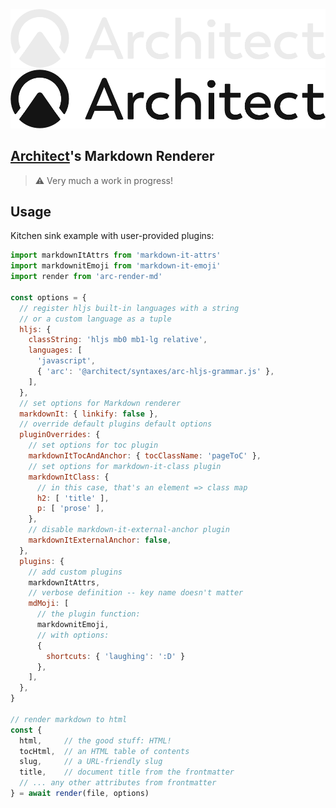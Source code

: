 ![Architect logo](https://github.com/architect/assets.arc.codes/raw/main/public/architect-logo-light-500b%402x.png#gh-dark-mode-only)
![Architect logo](https://github.com/architect/assets.arc.codes/raw/main/public/architect-logo-500b%402x.png#gh-light-mode-only)

## [Architect](https://arc.codes)'s Markdown Renderer

> ⚠️  Very much a work in progress!

<!-- [![GitHub CI status](https://github.com/architect/arc-render-md/workflows/Node%20CI/badge.svg)](https://github.com/architect/arc-render-md/actions?query=workflow%3A%22Node+CI%22) -->

## Usage

Kitchen sink example with user-provided plugins:

```js
import markdownItAttrs from 'markdown-it-attrs'
import markdownitEmoji from 'markdown-it-emoji'
import render from 'arc-render-md'

const options = {
  // register hljs built-in languages with a string
  // or a custom language as a tuple
  hljs: {
    classString: 'hljs mb0 mb1-lg relative',
    languages: [
      'javascript',
      { 'arc': '@architect/syntaxes/arc-hljs-grammar.js' },
    ],
  },
  // set options for Markdown renderer
  markdownIt: { linkify: false },
  // override default plugins default options
  pluginOverrides: {
    // set options for toc plugin
    markdownItTocAndAnchor: { tocClassName: 'pageToC' },
    // set options for markdown-it-class plugin
    markdownItClass: {
      // in this case, that's an element => class map
      h2: [ 'title' ],
      p: [ 'prose' ],
    },
    // disable markdown-it-external-anchor plugin
    markdownItExternalAnchor: false,
  },
  plugins: {
    // add custom plugins
    markdownItAttrs,
    // verbose definition -- key name doesn't matter
    mdMoji: [
      // the plugin function:
      markdownitEmoji,
      // with options:
      {
        shortcuts: { 'laughing': ':D' }
      },
    ],
  },
}

// render markdown to html
const {
  html,     // the good stuff: HTML!
  tocHtml,  // an HTML table of contents
  slug,     // a URL-friendly slug
  title,    // document title from the frontmatter
  // ... any other attributes from frontmatter
} = await render(file, options)
```
